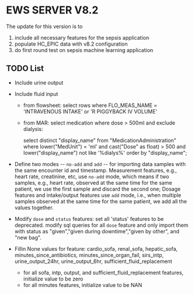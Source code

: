 # EWS SERVER V8.2
The update for this version is to 

1. include all necessary features for the sepsis application
2. populate HC_EPIC data with v8.2 configuration
3. do first round test on sepsis machine learning application

## TODO List

* Include urine output
* Include fluid input
  + from flowsheet: select rows where FLO_MEAS_NAME = 'INTRAVENOUS INTAKE' or 'R PIGGYBACK IV VOLUME'
  + from MAR: select medication where dose > 500ml and exclude dialysis:
    
    select distinct "display_name" from "MedicationAdministration" where lower("MedUnit") = 'ml' and  cast("Dose" as float) > 500 and lower("display_name") not like '%dialys%'  order by "display_name";

* Define two modes -- `no-add` and `add` -- for importing data samples with the same encounter id and timestamp.
Measurement features, e.g., heart rate, creatinine, etc, use `no-add` mode, which means if two samples, e.g., heart rate, observed at the same time for the same patient, we use the first sample and discard the second one; Dosage features and intake/output features use `add` mode, i.e., when multiple samples observed at the same time for the same patient, we add all the values together.
* Modify `dose` and `status` features: set all 'status' features to be deprecated. modify sql queries for all `dose` feature and only import them with status as "given","given during downtime","given by other", and "new bag".
* Fillin None values for feature: cardio_sofa, renal_sofa, hepatic_sofa, minutes_since_antibiotics, minutes_since_organ_fail, sirs_intp, urine_output_24hr, urine_output_6hr, sufficient_fluid_replacement
  + for all sofa, intp, output, and sufficient_fluid_replacement features, initialize value to be zero
  + for all minutes features, initialize value to be NAN
